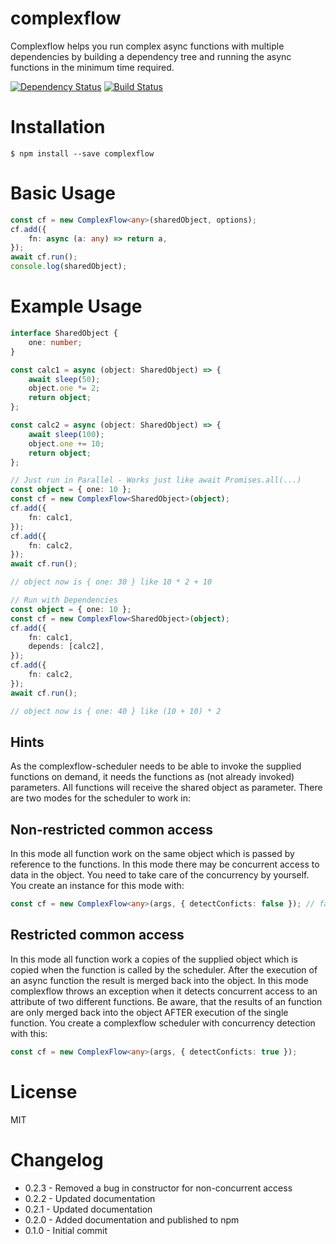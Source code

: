 <h1 align="left" style="font-size:28px">
  complexflow
</h1>

Complexflow helps you run complex async functions with multiple dependencies by building a dependency tree and running the async functions in the minimum time required. 

[![Dependency Status](https://david-dm.org/mikro-orm/mikro-orm.svg)](https://david-dm.org/speckm/complexflow)
[![Build Status](https://github.com/mikro-orm/mikro-orm/workflows/tests/badge.svg?branch=master)](https://github.com/speckm/complexflow/actions?workflow=test)

# Installation

```shell
$ npm install --save complexflow
```

# Basic Usage

```typescript
const cf = new ComplexFlow<any>(sharedObject, options);
cf.add({
    fn: async (a: any) => return a,
});
await cf.run();
console.log(sharedObject);
```

# Example Usage

```typescript
interface SharedObject {
    one: number;
}

const calc1 = async (object: SharedObject) => {
    await sleep(50);
    object.one *= 2;
    return object;
};

const calc2 = async (object: SharedObject) => {
    await sleep(100);
    object.one += 10;
    return object;
};

// Just run in Parallel - Works just like await Promises.all(...)
const object = { one: 10 };
const cf = new ComplexFlow<SharedObject>(object);
cf.add({
    fn: calc1,
});
cf.add({
    fn: calc2,
});
await cf.run();

// object now is { one: 30 } like 10 * 2 + 10

// Run with Dependencies
const object = { one: 10 };
const cf = new ComplexFlow<SharedObject>(object);
cf.add({
    fn: calc1,
    depends: [calc2],
});
cf.add({
    fn: calc2,
});
await cf.run();

// object now is { one: 40 } like (10 + 10) * 2
```

## Hints

As the complexflow-scheduler needs to be able to invoke the supplied functions on demand, it needs the functions as (not already invoked) parameters. All functions will receive the shared object as parameter. There are two modes for the scheduler to work in:

## Non-restricted common access
In this mode all function work on the same object which is passed by reference to the functions. In this mode there may be concurrent access to data in the object. You need to take care of the concurrency by yourself. You create an instance for this mode with:

```typescript
const cf = new ComplexFlow<any>(args, { detectConficts: false }); // false is default
```

## Restricted common access
In this mode all function work a copies of the supplied object which is copied when the function is called by the scheduler. After the execution of an async function the result is merged back into the object. In this mode complexflow throws an exception when it detects concurrent access to an attribute of two different functions. Be aware, that the results of an function are only merged back into the object AFTER execution of the single function. You create a complexflow scheduler with concurrency detection with this:

```typescript
const cf = new ComplexFlow<any>(args, { detectConficts: true });
```

# License

MIT

# Changelog

* 0.2.3 - Removed a bug in constructor for non-concurrent access
* 0.2.2 - Updated documentation
* 0.2.1 - Updated documentation
* 0.2.0 - Added documentation and published to npm
* 0.1.0 - Initial commit
